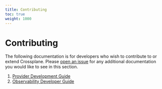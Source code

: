 ```yaml
---
title: Contributing
toc: true
weight: 1000
---
```


# Contributing

The following documentation is for developers who wish to contribute to or
extend Crossplane. Please [open an
issue](https://github.com/crossplane/crossplane/issues/new) for any additional
documentation you would like to see in this section.

1. [Provider Development Guide]
2. [Observability Developer Guide]


[Provider Development Guide]: provider_development_guide.md
[Observability Developer Guide]: observability_developer_guide.md
